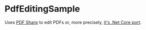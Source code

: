 # PdfEditingSample

Uses [PDF Sharp](http://www.pdfsharp.net/wiki/PDFsharpSamples.ashx) to edit PDFs or, more precisely, [it's .Net Core port](https://www.nuget.org/packages/PdfSharpCore).
